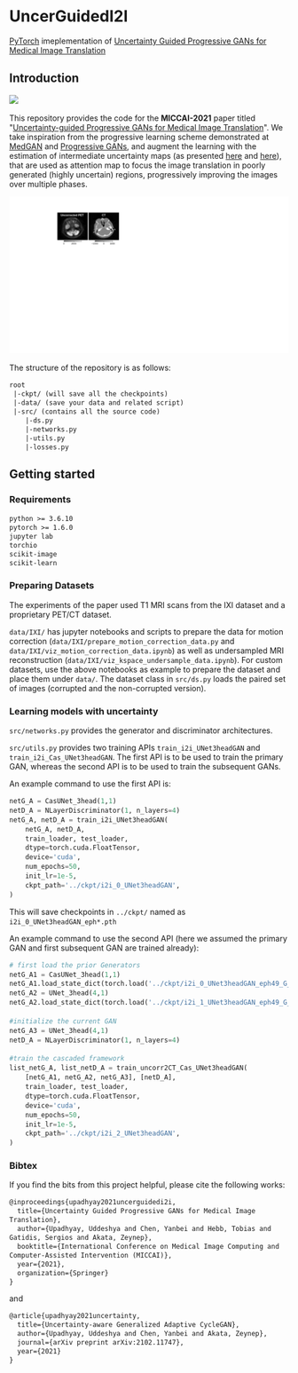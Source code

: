 # UncerGuidedI2I
[PyTorch](https://pytorch.org/) imeplementation of [Uncertainty Guided Progressive GANs for Medical Image Translation](https://arxiv.org/abs/2106.15542)

## Introduction
![](./data/UncerGuidedI2I_Model.gif)

This repository provides the code for the **MICCAI-2021** paper titled "[Uncertainty-guided Progressive GANs for Medical Image Translation](https://arxiv.org/abs/2106.15542)". 
We take inspiration from the progressive learning scheme demonstrated at [MedGAN](https://arxiv.org/abs/1806.06397) and [Progressive GANs](https://arxiv.org/abs/1710.10196), and augment the learning with the estimation of intermediate uncertainty maps (as presented [here](http://www.gatsby.ucl.ac.uk/~balaji/udl2020/accepted-papers/UDL2020-paper-061.pdf) and [here](https://arxiv.org/pdf/2102.11747.pdf)), that are used as attention map to focus the image translation in poorly generated (highly uncertain) regions, progressively improving the images over multiple phases.

![](./data/UncerGuidedI2I_res.gif)

The structure of the repository is as follows:
```
root
 |-ckpt/ (will save all the checkpoints)
 |-data/ (save your data and related script)
 |-src/ (contains all the source code)
    |-ds.py 
    |-networks.py
    |-utils.py
    |-losses.py
```

## Getting started
### Requirements
```
python >= 3.6.10
pytorch >= 1.6.0
jupyter lab
torchio
scikit-image
scikit-learn
```

### Preparing Datasets
The experiments of the paper used T1 MRI scans from the IXI dataset and a proprietary PET/CT dataset.

`data/IXI/` has jupyter notebooks and scripts to prepare the data for motion correction (`data/IXI/prepare_motion_correction_data.py` and `data/IXI/viz_motion_correction_data.ipynb`) as well as undersampled MRI reconstruction (`data/IXI/viz_kspace_undersample_data.ipynb`).
For custom datasets, use the above notebooks as example to prepare the dataset and place them under `data/`. The dataset class in `src/ds.py` loads the paired set of images (corrupted and the non-corrupted version).

### Learning models with uncertainty
`src/networks.py` provides the generator and discriminator architectures.

`src/utils.py` provides two training APIs `train_i2i_UNet3headGAN` and `train_i2i_Cas_UNet3headGAN`. The first API is to be used to train the primary GAN, whereas the second API is to be used to train the subsequent GANs. 

An example command to use the first API is:
```python
netG_A = CasUNet_3head(1,1)
netD_A = NLayerDiscriminator(1, n_layers=4)
netG_A, netD_A = train_i2i_UNet3headGAN(
    netG_A, netD_A,
    train_loader, test_loader,
    dtype=torch.cuda.FloatTensor,
    device='cuda',
    num_epochs=50,
    init_lr=1e-5,
    ckpt_path='../ckpt/i2i_0_UNet3headGAN',
)
```
This will save checkpoints in `../ckpt/` named as `i2i_0_UNet3headGAN_eph*.pth`

An example command to use the second API (here we assumed the primary GAN and first subsequent GAN are trained already):
```python
# first load the prior Generators 
netG_A1 = CasUNet_3head(1,1)
netG_A1.load_state_dict(torch.load('../ckpt/i2i_0_UNet3headGAN_eph49_G_A.pth'))
netG_A2 = UNet_3head(4,1)
netG_A2.load_state_dict(torch.load('../ckpt/i2i_1_UNet3headGAN_eph49_G_A.pth'))

#initialize the current GAN
netG_A3 = UNet_3head(4,1)
netD_A = NLayerDiscriminator(1, n_layers=4)

#train the cascaded framework
list_netG_A, list_netD_A = train_uncorr2CT_Cas_UNet3headGAN(
    [netG_A1, netG_A2, netG_A3], [netD_A],
    train_loader, test_loader,
    dtype=torch.cuda.FloatTensor,
    device='cuda',
    num_epochs=50,
    init_lr=1e-5,
    ckpt_path='../ckpt/i2i_2_UNet3headGAN',
)
```

### Bibtex
If you find the bits from this project helpful, please cite the following works:
```
@inproceedings{upadhyay2021uncerguidedi2i,
  title={Uncertainty Guided Progressive GANs for Medical Image Translation},
  author={Upadhyay, Uddeshya and Chen, Yanbei and Hebb, Tobias and Gatidis, Sergios and Akata, Zeynep},
  booktitle={International Conference on Medical Image Computing and Computer-Assisted Intervention (MICCAI)},
  year={2021},
  organization={Springer}
}
```
and
```
@article{upadhyay2021uncertainty,
  title={Uncertainty-aware Generalized Adaptive CycleGAN},
  author={Upadhyay, Uddeshya and Chen, Yanbei and Akata, Zeynep},
  journal={arXiv preprint arXiv:2102.11747},
  year={2021}
}
```
